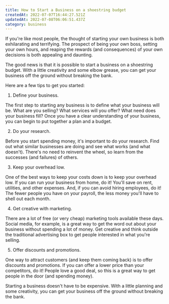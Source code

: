 ```yaml
---
title: How to Start a Business on a shoestring budget
createdAt: 2022-07-07T16:44:27.521Z
updatedAt: 2022-07-08T06:06:51.437Z
category: business
---
```


If you're like most people, the thought of starting your own business is both exhilarating and terrifying. The prospect of being your own boss, setting your own hours, and reaping the rewards (and consequences) of your own decisions is both appealing and daunting.

The good news is that it is possible to start a business on a shoestring budget. With a little creativity and some elbow grease, you can get your business off the ground without breaking the bank.

Here are a few tips to get you started:

1. Define your business.

The first step to starting any business is to define what your business will be. What are you selling? What services will you offer? What need does your business fill? Once you have a clear understanding of your business, you can begin to put together a plan and a budget.

2. Do your research.

Before you start spending money, it's important to do your research. Find out what similar businesses are doing and see what works (and what doesn't). There's no need to reinvent the wheel, so learn from the successes (and failures) of others.

3. Keep your overhead low.

One of the best ways to keep your costs down is to keep your overhead low. If you can run your business from home, do it! You'll save on rent, utilities, and other expenses. And, if you can avoid hiring employees, do it! The fewer people you have on your payroll, the less money you'll have to shell out each month.

4. Get creative with marketing.

There are a lot of free (or very cheap) marketing tools available these days. Social media, for example, is a great way to get the word out about your business without spending a lot of money. Get creative and think outside the traditional advertising box to get people interested in what you're selling.

5. Offer discounts and promotions.

One way to attract customers (and keep them coming back) is to offer discounts and promotions. If you can offer a lower price than your competitors, do it! People love a good deal, so this is a great way to get people in the door (and spending money).

Starting a business doesn't have to be expensive. With a little planning and some creativity, you can get your business off the ground without breaking the bank.
